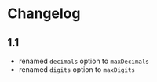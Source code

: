 # Changelog

## 1.1

 * renamed `decimals` option to `maxDecimals`
 * renamed `digits` option to `maxDigits`
